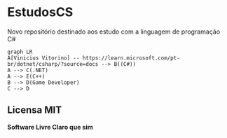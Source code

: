 # EstudosCS
 Novo repositório destinado aos estudo com a linguagem de programação C#

```mermaid
graph LR
A[Vinicius Vitorino] -- https://learn.microsoft.com/pt-br/dotnet/csharp/?source=docs --> B((C#))
A --> C(.NET)
A --> E(C++)
B --> D(Game Developer)
C --> D
```
## Licensa MIT 

**Software Livre Claro que sim**
